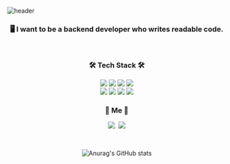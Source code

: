 ![header](https://capsule-render.vercel.app/api?type=waving&color=auto&height=150&section=header&text=JYKANG&fontSize=70&animation=twinkling)

<div align="center">

  

<h3 align='center'> 🖥
I want to be a backend developer who writes readable code.</h3>

<br>

<h3 align="center">🛠 Tech Stack 🛠</h3>

<p align="center">
  <img src="https://img.shields.io/badge/JAVA-EE4C2C?style=for-the-badge&logo=JAVA&logoColor=white">
	<img src="https://img.shields.io/badge/Springboot-5C3EE8?style=for-the-badge&logo=Springboot&logoColor=black">    
<img src="https://img.shields.io/badge/Python-3776AB?style=for-the-badge&logo=Python&logoColor=white">
<img src="https://img.shields.io/badge/Django-FF6F00?style=for-the-badge&logo=Django&logoColor=white">
<br>
<img src="https://img.shields.io/badge/mysql-4479A1?style=for-the-badge&logo=mysql&logoColor=white">
<img src="https://img.shields.io/badge/Amazon AWS-FCC624?style=for-the-badge&logo=Amazon AWS&logoColor=black">
<img src="https://img.shields.io/badge/github-181717?style=for-the-badge&logo=github&logoColor=white">
<img src="https://img.shields.io/badge/git-F05032?style=for-the-badge&logo=git&logoColor=white">

<br>

<h3 align="center">🌱 Me 🌱</h3>
<p align="center">
  <a href="https://lemonade99.tistory.com"><img src="https://img.shields.io/badge/Tech%20Blog-11B48A?style=flat-square&logo=Vimeo&logoColor=white&link=https://lemonade99.tistory.com"/></a>&nbsp
  <a href="mailto:xadamantiumx@naver.com"><img src="https://img.shields.io/badge/Email-d14836?style=flat-square&logo=Gmail&logoColor=white&link=xadamantiumx@naver.com"/></a>
</p><br>

![Anurag's GitHub stats](https://github-readme-stats.vercel.app/api?username=jeeyoun-kang&theme=merko&show_icons=true)



</div>
